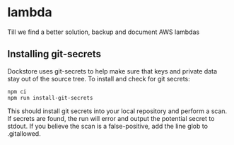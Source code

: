 # lambda
Till we find a better solution, backup and document AWS lambdas

## Installing git-secrets
Dockstore uses git-secrets to help make sure that keys and private data stay out
of the source tree.
To install and check for git secrets:

```
npm ci
npm run install-git-secrets
```
 
This should install git secrets into your local repository and perform a scan. 
If secrets are found, the run will error and output the potential secret to stdout.
If you believe the scan is a false-positive, add the line glob to .gitallowed.
